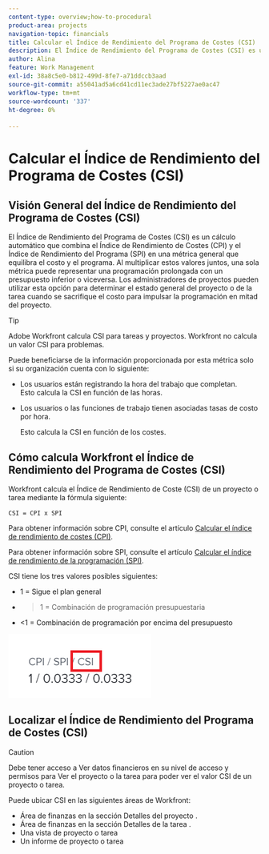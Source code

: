 ```yaml
---
content-type: overview;how-to-procedural
product-area: projects
navigation-topic: financials
title: Calcular el Índice de Rendimiento del Programa de Costes (CSI)
description: El Índice de Rendimiento del Programa de Costes (CSI) es un cálculo automático que combina el Índice de Rendimiento de Costes (CPI) y el Índice de Rendimiento del Programa (SPI) en una métrica general que equilibra el costo y el programa.
author: Alina
feature: Work Management
exl-id: 38a8c5e0-b812-499d-8fe7-a71ddccb3aad
source-git-commit: a55041ad5a6cd41cd11ec3ade27bf5227ae0ac47
workflow-type: tm+mt
source-wordcount: '337'
ht-degree: 0%

---
```


# Calcular el Índice de Rendimiento del Programa de Costes (CSI)

<!--
<p data-mc-conditions="QuicksilverOrClassic.Draft mode">(NOTE: Linked to the product. Do not change link.) </p>
-->

## Visión General del Índice de Rendimiento del Programa de Costes (CSI)

El Índice de Rendimiento del Programa de Costes (CSI) es un cálculo automático que combina el Índice de Rendimiento de Costes (CPI) y el Índice de Rendimiento del Programa (SPI) en una métrica general que equilibra el costo y el programa. Al multiplicar estos valores juntos, una sola métrica puede representar una programación prolongada con un presupuesto inferior o viceversa. Los administradores de proyectos pueden utilizar esta opción para determinar el estado general del proyecto o de la tarea cuando se sacrifique el costo para impulsar la programación en mitad del proyecto.

>[!TIP]
>
>Adobe Workfront calcula CSI para tareas y proyectos. Workfront no calcula un valor CSI para problemas.

Puede beneficiarse de la información proporcionada por esta métrica solo si su organización cuenta con lo siguiente:

* Los usuarios están registrando la hora del trabajo que completan.\
   Esto calcula la CSI en función de las horas.
* Los usuarios o las funciones de trabajo tienen asociadas tasas de costo por hora. 

   Esto calcula la CSI en función de los costes.

## Cómo calcula Workfront el Índice de Rendimiento del Programa de Costes (CSI)

Workfront calcula el Índice de Rendimiento de Coste (CSI) de un proyecto o tarea mediante la fórmula siguiente:

```
CSI = CPI x SPI
```

Para obtener información sobre CPI, consulte el artículo [Calcular el índice de rendimiento de costes (CPI)](../../../manage-work/projects/project-finances/calculate-cpi.md).

Para obtener información sobre SPI, consulte el artículo [Calcular el índice de rendimiento de la programación (SPI)](../../../manage-work/projects/project-finances/calculate-spi.md).

CSI tiene los tres valores posibles siguientes:

* 1 = Sigue el plan general   
* 
   >1 = Combinación de programación presupuestaria
* &lt;1 = Combinación de programación por encima del presupuesto

![](assets/csi-highlighted.png)

## Localizar el Índice de Rendimiento del Programa de Costes (CSI)

>[!CAUTION]
>
>Debe tener acceso a Ver datos financieros en su nivel de acceso y permisos para Ver el proyecto o la tarea para poder ver el valor CSI de un proyecto o tarea.

Puede ubicar CSI en las siguientes áreas de Workfront:

* Área de finanzas en la sección Detalles del proyecto .
* Área de finanzas en la sección Detalles de la tarea .
* Una vista de proyecto o tarea
* Un informe de proyecto o tarea
